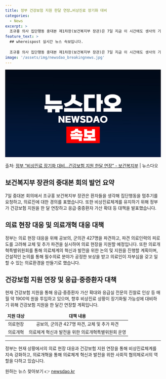 ```yaml
---
title: 정부 건강보험 지원 한달 연장…비상진료 장기화 대비
categories:
  - News
excerpt: >
  조규홍 의사 집단행동 중대본 제1차장(보건복지부 장관)은 7일 지금 이 시간에도 생사의 기로에서 싸우고 있는…
feature_text: >
  ## whereispost 실시간 뉴스 속보입니다.

  조규홍 의사 집단행동 중대본 제1차장(보건복지부 장관)은 7일 지금 이 시간에도 생사의 기로에서 싸우고 있는…
image: '/assets/img/newsdao_breakingnews.jpg'
---
```


![뉴스다오 속보](/assets/img/newsdao_breakingnews.jpg)

<p>출처: <a href="https://newsdao.kr/3744" rel="dofollow">정부 “비상진료 장기화 대비…건강보험 지원 한달 연장” - 보건복지부</a> | 뉴스다오</p>

<h2 data-ke-size="size26">보건복지부 장관의 중대본 회의 발언 요약</h2>
<p data-ke-size="size16">7일 중대본 회의에서 조규홍 보건복지부 장관은 환자들을 생각해 집단행동을 멈추기를 요청하고, 의료진에 대한 경의를 표했습니다. 또한 비상진료체계를 유지하기 위해 정부가 건강보험 지원을 한 달 연장하고 응급·중증환자 가산 확대 등 대책을 발표했습니다.</p>

<h2 data-ke-size="size26">의료 현장 대응 및 의료개혁 대응 대책</h2>
<p data-ke-size="size16">정부는 의료 현장 대응을 위해 공보의, 군의관 427명을 파견하고, 파견 의료인력의 피로도를 고려해 교체 및 추가 파견을 실시하여 의료 현장을 지원할 예정입니다. 또한 의료개혁특별위원회를 통해 의료체계의 혁신과 발전을 위한 논의 및 지원을 진행할 계획이며, 건설적인 논의를 통해 필수의료 분야가 공정한 보상을 받고 의료인이 자부심을 갖고 일할 수 있는 의료환경을 만들기로 했습니다.</p>

<h2 data-ke-size="size26">건강보험 지원 연장 및 응급·중증환자 대책</h2>
<p data-ke-size="size16">현재 건강보험 지원을 통해 응급·중증환자 가산 확대와 응급실 전문의 진찰료 인상 등 매월 약 1900억 원을 투입하고 있으며, 향후 비상진료 상황이 장기화될 가능성에 대비하기 위해 건강보험 지원을 한 달간 연장할 계획입니다.</p>

<table>
<thead>
  <tr>
    <td style="text-align: center; height: 17px;"><b>지원 대상</b></td>
    <td style="text-align: center; height: 17px;"><b>대책 내용</b></td>
  </tr>
</thead>
<tbody>
  <tr>
    <td style="text-align: center; height: 17px;">의료현장</td>
    <td style="text-align: center; height: 17px;">공보의, 군의관 427명 파견, 교체 및 추가 파견</td>
  </tr>
  <tr>
    <td style="text-align: center; height: 17px;">의료개혁</td>
    <td style="text-align: center; height: 17px;">의료체계 혁신과 발전을 위한 의료개혁특별위원회 운영</td>
  </tr>
</tbody>
</table>

<hr>

<p data-ke-size="size16">정부는 현재 상황에서의 의료 현장 대응과 건강보험 지원 연장을 통해 비상진료체계를 지속 강화하고, 의료개혁을 통해 의료체계 혁신과 발전을 위한 사회적 협의체로서의 역할을 다하고 있습니다.</p> 

원하는 뉴스 찾아보기 👉 <a href="https://newsdao.kr" rel="dofollow">newsdao.kr</a>


